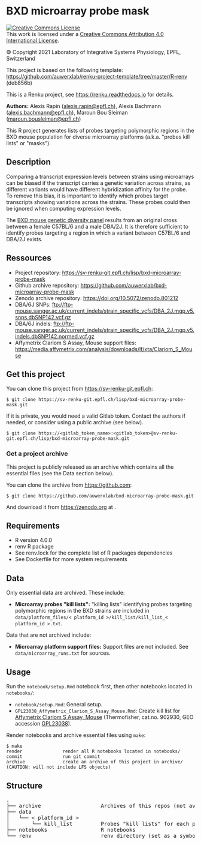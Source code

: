 # BXD microarray probe mask

<a rel="license" href="http://creativecommons.org/licenses/by/4.0/"><img alt="Creative Commons License" style="border-width:0" src="https://i.creativecommons.org/l/by/4.0/88x31.png" /></a><br />This work is licensed under a <a rel="license" href="http://creativecommons.org/licenses/by/4.0/">Creative Commons Attribution 4.0 International License</a>.

© Copyright 2021 Laboratory of Integrative Systems Physiology, EPFL, Switzerland

This project is based on the following template: https://github.com/auwerxlab/renku-project-template/tree/master/R-renv (deb856b)

This is a Renku project, see https://renku.readthedocs.io for details.

**Authors:** Alexis Rapin (alexis.rapin@epfl.ch), Alexis Bachmann (alexis.bachmann@epfl.ch), Maroun Bou Sleiman (maroun.bousleiman@epfl.ch)

This R project generates lists of probes targeting polymorphic regions in the BXD mouse population for diverse microarray platforms (a.k.a. "probes kill lists" or "masks").

## Description

Comparing a transcript expression levels between strains using microarrays can be biased if the transcript carries a genetic variation across strains, as different variants would have different hybridization affinity for the probe. To remove this bias, it is important to identify which probes target transcripts showing variations across the strains. These probes could then be ignored when computing expression levels.


The [BXD mouse genetic diversity panel](https://doi.org/10.1016/j.cels.2020.12.002) results from an original cross between a female C57BL/6 and a male DBA/2J. It is therefore sufficient to identify probes targeting a region in which a variant between C57BL/6 and DBA/2J exists.

## Ressources

- Project repository: https://sv-renku-git.epfl.ch/lisp/bxd-microarray-probe-mask
- Github archive repository: https://github.com/auwerxlab/bxd-microarray-probe-mask
- Zenodo archive repository: https://doi.org/10.5072/zenodo.801212
- DBA/6J SNPs: ftp://ftp-mouse.sanger.ac.uk/current_indels/strain_specific_vcfs/DBA_2J.mgp.v5.snps.dbSNP142.vcf.gz
- DBA/6J indels: ftp://ftp-mouse.sanger.ac.uk/current_indels/strain_specific_vcfs/DBA_2J.mgp.v5.indels.dbSNP142.normed.vcf.gz
- Affymetrix Clariom S Assay, Mouse support files: https://media.affymetrix.com/analysis/downloads/lf/xta/Clariom_S_Mouse

## Get this project

You can clone this project from https://sv-renku-git.epfl.ch:
```
$ git clone https://sv-renku-git.epfl.ch/lisp/bxd-microarray-probe-mask.git
```

If it is private, you would need a valid Gitlab token. Contact the authors if needed, or consider using a public archive (see below).
```
$ git clone https://<gitlab_token_name>:<gitlab_token>@sv-renku-git.epfl.ch/lisp/bxd-microarray-probe-mask.git
```

### Get a project archive

This project is publicly released as an archive which contains all the essential files (see the Data section below).


You can clone the archive from https://github.com:
```
$ git clone https://github.com/auwerxlab/bxd-microarray-probe-mask.git
```

And download it from https://zenodo.org at <DOI>.

## Requirements

- R version 4.0.0
- renv R package
- See renv.lock for the complete list of R packages dependencies
- See Dockerfile for more system requirements

## Data

Only essential data are archived. These include:

- **Microarray probes "kill lists":** "killing lists" identifying probes targeting polymorphic regions in the BXD strains are included in ``data/platform_files/< platform_id >/kill_list/kill_list_< platform_id >.txt``.

Data that are not archived include:

- **Microarray platform support files:** Support files are not included. See ``data/microarray_runs.txt`` for sources.

## Usage

Run the ``notebook/setup.Rmd`` notebook first, then other notebooks located in ``notebooks/``:

- ``notebook/setup.Rmd``: General setup.
- ``GPL23038_Affymetrix_Clariom_S_Assay_Mouse.Rmd``: Create kill list for [Affymetrix Clariom S Assay, Mouse](https://www.thermofisher.com/order/catalog/product/902930) (Thermofisher, cat.no. 902930, GEO accession [GPL23038](https://www.ncbi.nlm.nih.gov/geo/query/acc.cgi?acc=GPL23038)).

Render notebooks and archive essential files using ``make``:

```
$ make
render               render all R notebooks located in notebooks/
commit               run git commit
archive              create an archive of this project in archive/ (CAUTION: will not include LFS objects)
```

## Structure

<pre>
.
├── archive                   Archives of this repos (not available in an archive itself)
├── data                      
│   └── < platform_id >       
│       └── kill_list         Probes "kill lists" for each platform
├── notebooks                 R notebooks
└── renv                      renv directory (set as a symbolic link in renku projects, not available in an archive)
</pre>

